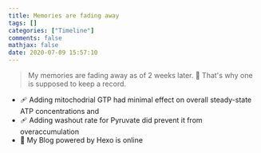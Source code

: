 ```yaml
---
title: Memories are fading away
tags: []
categories: ["Timeline"]
comments: false
mathjax: false
date: 2020-07-09 15:57:10
---
```


> My memories are fading away as of 2 weeks later. 🤔 That's why one is supposed to keep a record.

<!-- more -->

- 🩹 Adding mitochodrial GTP had minimal effect on overall steady-state ATP concentrations and
- 🩹 Adding washout rate for Pyruvate did prevent it from overaccumulation
- 📓 My Blog powered by Hexo is online
